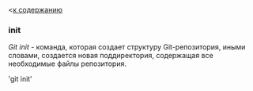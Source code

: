 <[к содержанию](/./readme.md)

### init

_Git init_ - команда, которая создает структуру Git-репозитория, иными словами, создается новая поддиректория, содержащая все необходимые файлы репозитория.

'git init'